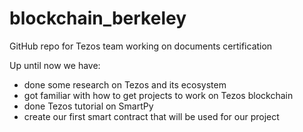# blockchain_berkeley
GitHub repo for Tezos team working on documents certification

Up until now we have: 
  - done some research on Tezos and its ecosystem
  - got familiar with how to get projects to work on Tezos blockchain
  - done Tezos tutorial on SmartPy
  - create our first smart contract that will be used for our project
